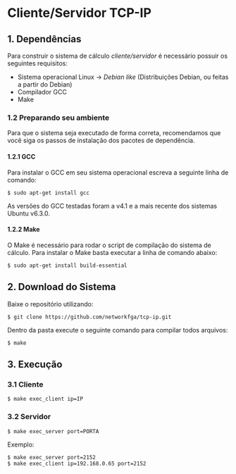 # Cliente/Servidor TCP-IP

## 1. Dependências

Para construir o sistema de cálculo _cliente/servidor_ é necessário possuir os seguintes requisitos:

* Sistema operacional Linux -> _Debian like_ (Distribuições Debian, ou feitas a partir do Debian)
* Compilador GCC
* Make

### 1.2 Preparando seu ambiente

Para que o sistema seja executado de forma correta, recomendamos que você siga os passos de instalação dos pacotes de dependência. 

#### 1.2.1 GCC

Para instalar o GCC em seu sistema operacional escreva a seguinte linha de comando:

```shell
$ sudo apt-get install gcc
```
As versões do GCC testadas foram a v4.1 e a mais recente dos sistemas Ubuntu v6.3.0. 

#### 1.2.2 Make

O Make é necessário para rodar o script de compilação do sistema de cálculo.
Para instalar o Make basta executar a linha de comando abaixo:

```shell
$ sudo apt-get install build-essential
```

## 2. Download do Sistema

Baixe o repositório utilizando:

```shell
$ git clone https://github.com/networkfga/tcp-ip.git
```

Dentro da pasta execute o seguinte comando para compilar todos arquivos:

```
$ make
```

## 3. Execução

### 3.1 Cliente


```
$ make exec_client ip=IP
```


### 3.2 Servidor
```
$ make exec_server port=PORTA
```
Exemplo:
```
$ make exec_server port=2152
$ make exec_client ip=192.168.0.65 port=2152
```


